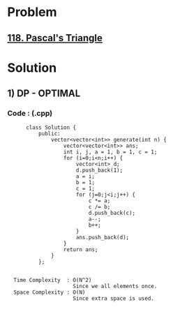 # Problem

## [118. Pascal's Triangle](https://leetcode.com/problems/pascals-triangle/)


# Solution 

## 1) DP - OPTIMAL

       
      
      
   ### Code : (.cpp)
    
          class Solution {
              public:
                  vector<vector<int>> generate(int n) {
                      vector<vector<int>> ans;
                      int i, j, a = 1, b = 1, c = 1;
                      for (i=0;i<n;i++) {
                          vector<int> d;
                          d.push_back(1);
                          a = i;
                          b = 1;
                          c = 1;
                          for (j=0;j<i;j++) {
                              c *= a;
                              c /= b;
                              d.push_back(c);
                              a--;
                              b++;
                          }
                          ans.push_back(d);
                      }
                      return ans;
                  }
              };

 
      Time Complexity  : O(N^2) 
                         Since we all elements once.
      Space Complexity : O(N)
                         Since extra space is used.
